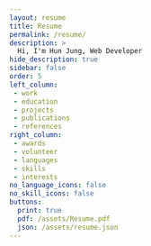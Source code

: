 ```yaml
---
layout: resume
title: Resume
permalink: /resume/
description: >
  Hi, I'm Hun Jung, Web Developer
hide_description: true
sidebar: false
order: 5
left_column:
 - work
 - education
 - projects
 - publications
 - references
right_column:
 - awards
 - volunteer
 - languages
 - skills
 - interests
no_language_icons: false
no_skill_icons: false
buttons:
  print: true
  pdf: /assets/Resume.pdf
  json: /assets/resume.json
---
```


